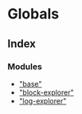 # Globals

## Index

### Modules

* ["base"](modules/_base_.md)
* ["block-explorer"](modules/_block_explorer_.md)
* ["log-explorer"](modules/_log_explorer_.md)


